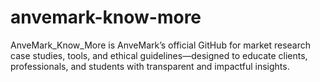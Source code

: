 # anvemark-know-more
AnveMark_Know_More is AnveMark’s official GitHub for market research case studies, tools, and ethical guidelines—designed to educate clients, professionals, and students with transparent and impactful insights.
